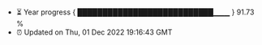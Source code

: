 - ⏳ Year progress { ███████████████████████████▁▁▁ } 91.73 %
- ⏰ Updated on Thu, 01 Dec 2022 19:16:43 GMT

